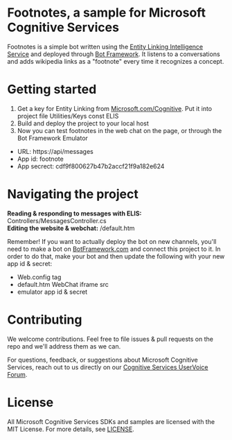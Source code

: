 Footnotes, a sample for Microsoft Cognitive Services
====================================
Footnotes is a simple bot written using the [Entity Linking Intelligence Service](<https://www.microsoft.com/cognitive-services/en-us/entity-linking-intelligence-service>) and deployed through [Bot Framework](<https://www.botframework.com/>). It listens to a conversations and adds wikipedia links as a "footnote" every time it recognizes a concept.

Getting started
===============
1. Get a key for Entity Linking from [Microsoft.com/Cognitive](<https://www.microsoft.com/cognitive-services/en-us/sign-up>). Put it into project file Utilities/Keys const ELIS
2. Build and deploy the project to your local host
3. Now you can test footnotes in the web chat on the page, or through the Bot Framework Emulator
 -   URL: https:/<local host>/api/messages
 -   App id: footnote
 -   App secrect: cdf9f800627b47b2accf21f9a182e624


Navigating the project
===============
**Reading & responding to messages with ELIS:** Controllers/MessagesController.cs  
**Editing the website & webchat:** /default.htm

Remember! If you want to actually deploy the bot on new channels, you'll need to make a bot on [BotFramework.com](<https://www.botframework.com/>) and connect this project to it. In order to do that, make your bot and then update the following with your new app id & secret:  
- Web.config <appsettings> tag
- default.htm WebChat iframe src
- emulator app id & secret


Contributing
============
We welcome contributions. Feel free to file issues & pull requests on the repo and we'll address them as we can.

For questions, feedback, or suggestions about Microsoft Cognitive Services, reach out to us directly on our [Cognitive Services UserVoice Forum](<https://cognitive.uservoice.com>).



License
=======
All Microsoft Cognitive Services SDKs and samples are licensed with the MIT License. For more details, see [LICENSE](</LICENSE.md>).
